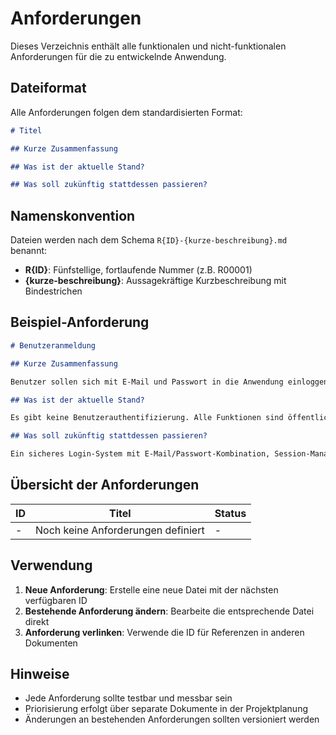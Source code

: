 # Anforderungen

Dieses Verzeichnis enthält alle funktionalen und nicht-funktionalen Anforderungen für die zu entwickelnde Anwendung.

## Dateiformat

Alle Anforderungen folgen dem standardisierten Format:

```markdown
# Titel

## Kurze Zusammenfassung

## Was ist der aktuelle Stand?

## Was soll zukünftig stattdessen passieren?
```

## Namenskonvention

Dateien werden nach dem Schema `R{ID}-{kurze-beschreibung}.md` benannt:
- **R{ID}**: Fünfstellige, fortlaufende Nummer (z.B. R00001)
- **{kurze-beschreibung}**: Aussagekräftige Kurzbeschreibung mit Bindestrichen

## Beispiel-Anforderung

```markdown
# Benutzeranmeldung

## Kurze Zusammenfassung

Benutzer sollen sich mit E-Mail und Passwort in die Anwendung einloggen können.

## Was ist der aktuelle Stand?

Es gibt keine Benutzerauthentifizierung. Alle Funktionen sind öffentlich zugänglich.

## Was soll zukünftig stattdessen passieren?

Ein sicheres Login-System mit E-Mail/Passwort-Kombination, Session-Management und Passwort-Reset-Funktionalität wird implementiert.
```

## Übersicht der Anforderungen

| ID | Titel | Status |
|----|-------|--------|
| - | Noch keine Anforderungen definiert | - |

## Verwendung

1. **Neue Anforderung**: Erstelle eine neue Datei mit der nächsten verfügbaren ID
2. **Bestehende Anforderung ändern**: Bearbeite die entsprechende Datei direkt
3. **Anforderung verlinken**: Verwende die ID für Referenzen in anderen Dokumenten

## Hinweise

- Jede Anforderung sollte testbar und messbar sein
- Priorisierung erfolgt über separate Dokumente in der Projektplanung
- Änderungen an bestehenden Anforderungen sollten versioniert werden